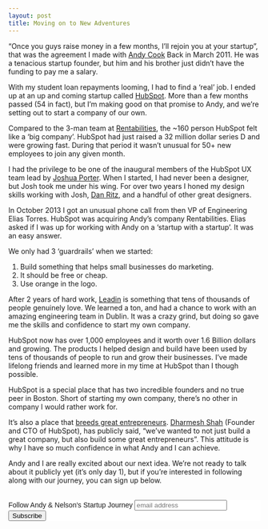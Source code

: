 ```yaml
---
layout: post
title: Moving on to New Adventures
---
```


“Once you guys raise money in a few months, I’ll rejoin you at your startup”, that was the agreement I made with [Andy Cook][1] Back in March 2011. He was a tenacious startup founder, but him and his brother just didn’t have the funding to pay me a salary.

With my student loan repayments looming, I had to find a ‘real’ job. I ended up at an up and coming startup called [HubSpot][2]. More than a few months passed (54 in fact), but I’m making good on that promise to Andy, and we’re setting out to start a company of our own.

Compared to the 3-man team at [Rentabilities][3], the ~160 person HubSpot felt like a ‘big company’. HubSpot had just raised a 32 million dollar series D and were growing fast. During that period it wasn’t unusual for 50+ new employees to join any given month.

I had the privilege to be one of the inaugural members of the HubSpot UX team lead by [Joshua Porter][4]. When I started, I had never been a designer, but Josh took me under his wing. For over two years I honed my design skills working with Josh, [Dan Ritz][5], and a handful of other great designers.

In October 2013 I got an unusual phone call from then VP of Engineering Elias Torres. HubSpot was acquiring Andy’s company Rentabilities. Elias asked if I was up for working with Andy on a ‘startup with a startup’. It was an easy answer.

We only had 3 ‘guardrails’ when we started:

1. Build something that helps small businesses do marketing.
2. It should be free or cheap.
3. Use orange in the logo.

After 2 years of hard work, [Leadin][6] is something that tens of thousands of people genuinely love. We learned a ton, and had a chance to work with an amazing engineering team in Dublin. It was a crazy grind, but doing so gave me the skills and confidence to start my own company.

HubSpot now has over 1,000 employees and it worth over 1.6 Billion dollars and growing. The products I helped design and build have been used by tens of thousands of people to run and grow their businesses. I’ve made lifelong friends and learned more in my time at HubSpot than I though possible.

HubSpot is a special place that has two incredible founders and no true peer in Boston. Short of starting my own company, there’s no other in company I would rather work for.

It’s also a place that [breeds great entrepreneurs][7]. [Dharmesh Shah][8] (Founder and CTO of HubSpot), has publicly said, “we’ve wanted to not just build a great company, but also build some great entrepreneurs”. This attitude is why I have so much confidence in what Andy and I can achieve.

Andy and I are really excited about our next idea. We’re not ready to talk about it publicly yet (it’s only day 1), but if you’re interested in following along with our journey, you can sign up below.

<br>

<link href="//cdn-images.mailchimp.com/embedcode/slim-081711.css" rel="stylesheet" type="text/css">
<style type="text/css">
	#mc_embed_signup{background:#fff; clear:left; font:14px Helvetica,Arial,sans-serif; }
</style>
<div id="mc_embed_signup">
  <form action="//gnelsonj.us6.list-manage.com/subscribe/post?u=08208a8f14640e10c7666754e&amp;id=2e5f3192e1" method="post" id="mc-embedded-subscribe-form" name="mc-embedded-subscribe-form" class="validate" target="\_blank" novalidate>
      <div id="mc_embed_signup_scroll">
  	<label for="mce-EMAIL">Follow Andy &amp; Nelson's Startup Journey</label>
  	<input type="email" value="" name="EMAIL" class="email" id="mce-EMAIL" placeholder="email address" required>
      <div style="position: absolute; left: -5000px;"><input type="text" name="b_08208a8f14640e10c7666754e_2e5f3192e1" tabindex="-1" value=""></div>
      <div class="clear"><input type="submit" value="Subscribe" name="subscribe" id="mc-embedded-subscribe" class="button"></div>
      </div>
  </form>
</div>

[1]: http://twitter.com/andygcook "Andy Cook"
[2]: http://hubspot.com "HubSpot"
[3]: https://angel.co/rentabilities "Rentabilities"
[4]: http://twitter.com/bokardo "Joshua Porter"
[5]: https://twitter.com/danritz "Dan Ritz"
[6]: http://leadin.com "Leadin"
[7]: http://genuinevc.com/archives/2014/12/03/unique-powerful-way-hubspot-mafia-impacting-boston-startups.html "HubSpot Mafia"
[8]: http://twitter.com/dharmesh "Dharmesh Shah"
[9]: http://tettra.co "Tettra"
